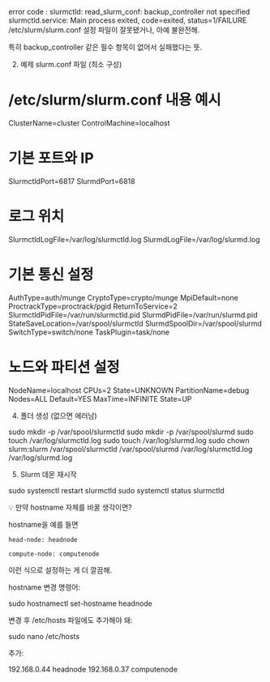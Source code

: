 error code : slurmctld: read_slurm_conf: backup_controller not specified
slurmctld.service: Main process exited, code=exited, status=1/FAILURE
/etc/slurm/slurm.conf 설정 파일이 잘못됐거나, 아예 불완전해.

특히 backup_controller 같은 필수 항목이 없어서 실패했다는 뜻.

2. 예제 slurm.conf 파일 (최소 구성)

# /etc/slurm/slurm.conf 내용 예시

ClusterName=cluster
ControlMachine=localhost

# 기본 포트와 IP
SlurmctldPort=6817
SlurmdPort=6818

# 로그 위치
SlurmctldLogFile=/var/log/slurmctld.log
SlurmdLogFile=/var/log/slurmd.log

# 기본 통신 설정
AuthType=auth/munge
CryptoType=crypto/munge
MpiDefault=none
ProctrackType=proctrack/pgid
ReturnToService=2
SlurmctldPidFile=/var/run/slurmctld.pid
SlurmdPidFile=/var/run/slurmd.pid
StateSaveLocation=/var/spool/slurmctld
SlurmdSpoolDir=/var/spool/slurmd
SwitchType=switch/none
TaskPlugin=task/none

# 노드와 파티션 설정
NodeName=localhost CPUs=2 State=UNKNOWN
PartitionName=debug Nodes=ALL Default=YES MaxTime=INFINITE State=UP

4. 폴더 생성 (없으면 에러남)

sudo mkdir -p /var/spool/slurmctld
sudo mkdir -p /var/spool/slurmd
sudo touch /var/log/slurmctld.log
sudo touch /var/log/slurmd.log
sudo chown slurm:slurm /var/spool/slurmctld /var/spool/slurmd /var/log/slurmctld.log /var/log/slurmd.log

5. Slurm 데몬 재시작

sudo systemctl restart slurmctld
sudo systemctl status slurmctld

💡 만약 hostname 자체를 바꿀 생각이면?

hostname을 예를 들면

    head-node: headnode

    compute-node: computenode

이런 식으로 설정하는 게 더 깔끔해.

hostname 변경 명령어:

sudo hostnamectl set-hostname headnode

변경 후 /etc/hosts 파일에도 추가해야 돼:

sudo nano /etc/hosts

추가:

192.168.0.44 headnode
192.168.0.37 computenode
